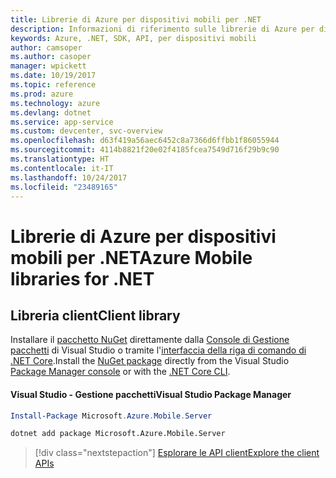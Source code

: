 ```yaml
---
title: Librerie di Azure per dispositivi mobili per .NET
description: Informazioni di riferimento sulle librerie di Azure per dispositivi mobili per .NET
keywords: Azure, .NET, SDK, API, per dispositivi mobili
author: camsoper
ms.author: casoper
manager: wpickett
ms.date: 10/19/2017
ms.topic: reference
ms.prod: azure
ms.technology: azure
ms.devlang: dotnet
ms.service: app-service
ms.custom: devcenter, svc-overview
ms.openlocfilehash: d63f419a56aec6452c8a7366d6ffbb1f86055944
ms.sourcegitcommit: 4114b8821f20e02f4185fcea7549d716f29b9c90
ms.translationtype: HT
ms.contentlocale: it-IT
ms.lasthandoff: 10/24/2017
ms.locfileid: "23489165"
---
```

# <a name="azure-mobile-libraries-for-net"></a><span data-ttu-id="e5e33-104">Librerie di Azure per dispositivi mobili per .NET</span><span class="sxs-lookup"><span data-stu-id="e5e33-104">Azure Mobile libraries for .NET</span></span>

## <a name="client-library"></a><span data-ttu-id="e5e33-105">Libreria client</span><span class="sxs-lookup"><span data-stu-id="e5e33-105">Client library</span></span>

<span data-ttu-id="e5e33-106">Installare il [pacchetto NuGet](https://www.nuget.org/packages/Microsoft.Azure.Mobile.Server) direttamente dalla [Console di Gestione pacchetti][PackageManager] di Visual Studio o tramite l'[interfaccia della riga di comando di .NET Core][DotNetCLI].</span><span class="sxs-lookup"><span data-stu-id="e5e33-106">Install the [NuGet package](https://www.nuget.org/packages/Microsoft.Azure.Mobile.Server) directly from the Visual Studio [Package Manager console][PackageManager] or with the [.NET Core CLI][DotNetCLI].</span></span>

#### <a name="visual-studio-package-manager"></a><span data-ttu-id="e5e33-107">Visual Studio - Gestione pacchetti</span><span class="sxs-lookup"><span data-stu-id="e5e33-107">Visual Studio Package Manager</span></span>

```powershell
Install-Package Microsoft.Azure.Mobile.Server
```

```bash
dotnet add package Microsoft.Azure.Mobile.Server
```

> [!div class="nextstepaction"]
> [<span data-ttu-id="e5e33-108">Esplorare le API client</span><span class="sxs-lookup"><span data-stu-id="e5e33-108">Explore the client APIs</span></span>](/dotnet/api/overview/azure/mobileapps/client)




[PackageManager]: https://docs.microsoft.com/nuget/tools/package-manager-console
[DotNetCLI]: https://docs.microsoft.com/dotnet/core/tools/dotnet-add-package
